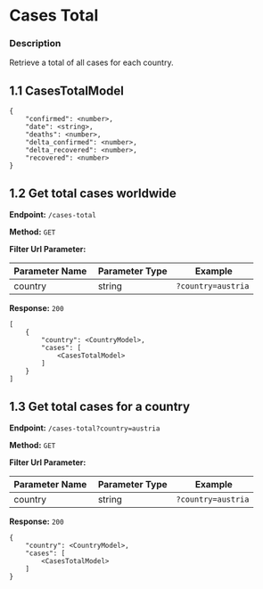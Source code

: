 # Cases Total

### Description

Retrieve a total of all cases for each country.

## 1.1 CasesTotalModel

```
{
    "confirmed": <number>,
    "date": <string>,
    "deaths": <number>,
    "delta_confirmed": <number>,
    "delta_recovered": <number>,
    "recovered": <number>
}
```

## 1.2 Get total cases worldwide

**Endpoint:** `/cases-total`

**Method:** `GET`

**Filter Url Parameter:**

Parameter Name | Parameter Type | Example
-------------- | -------------- | -------
country | string | `?country=austria`

**Response:** `200`

```
[
    {
        "country": <CountryModel>,
        "cases": [
            <CasesTotalModel>
        ]    
    }
]
```

## 1.3 Get total cases for a country

**Endpoint:** `/cases-total?country=austria`

**Method:** `GET`

**Filter Url Parameter:**

Parameter Name | Parameter Type | Example
-------------- | -------------- | -------
country | string | `?country=austria`

**Response:** `200`

```
{
    "country": <CountryModel>,
    "cases": [
        <CasesTotalModel>
    ]
}
```
